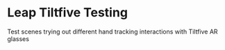 # Leap Tiltfive Testing
 Test scenes trying out different hand tracking interactions with Tiltfive AR glasses
